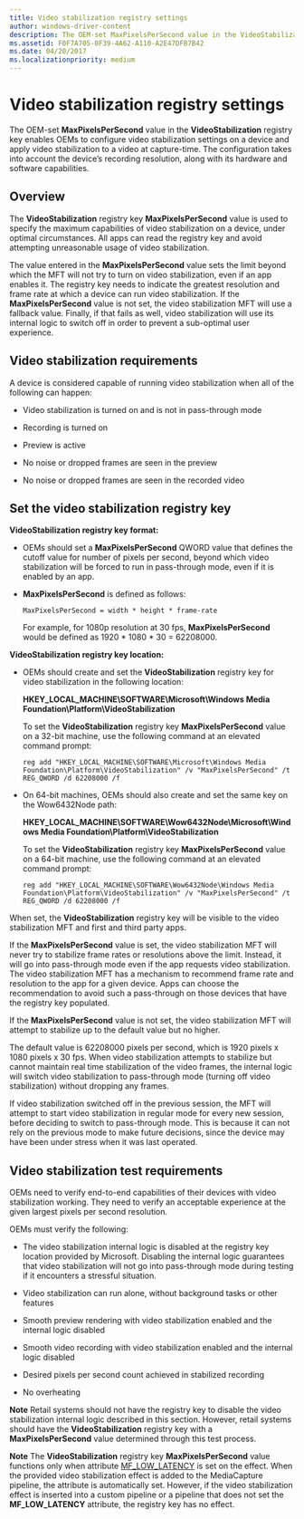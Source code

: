 ```yaml
---
title: Video stabilization registry settings
author: windows-driver-content
description: The OEM-set MaxPixelsPerSecond value in the VideoStabilization registry key enables OEMs to configure video stabilization settings on a device and apply video stabilization to a video at capture-time.
ms.assetid: F0F7A705-0F39-4A62-A110-A2E47DFB7B42
ms.date: 04/20/2017
ms.localizationpriority: medium
---
```


# Video stabilization registry settings


The OEM-set **MaxPixelsPerSecond** value in the **VideoStabilization** registry key enables OEMs to configure video stabilization settings on a device and apply video stabilization to a video at capture-time. The configuration takes into account the device’s recording resolution, along with its hardware and software capabilities.

## Overview


The **VideoStabilization** registry key **MaxPixelsPerSecond** value is used to specify the maximum capabilities of video stabilization on a device, under optimal circumstances. All apps can read the registry key and avoid attempting unreasonable usage of video stabilization.

The value entered in the **MaxPixelsPerSecond** value sets the limit beyond which the MFT will not try to turn on video stabilization, even if an app enables it. The registry key needs to indicate the greatest resolution and frame rate at which a device can run video stabilization. If the **MaxPixelsPerSecond** value is not set, the video stabilization MFT will use a fallback value. Finally, if that fails as well, video stabilization will use its internal logic to switch off in order to prevent a sub-optimal user experience.

## Video stabilization requirements


A device is considered capable of running video stabilization when all of the following can happen:

-   Video stabilization is turned on and is not in pass-through mode

-   Recording is turned on

-   Preview is active

-   No noise or dropped frames are seen in the preview

-   No noise or dropped frames are seen in the recorded video

## Set the video stabilization registry key


**VideoStabilization registry key format:**

-   OEMs should set a **MaxPixelsPerSecond** QWORD value that defines the cutoff value for number of pixels per second, beyond which video stabilization will be forced to run in pass-through mode, even if it is enabled by an app.

-   **MaxPixelsPerSecond** is defined as follows:

    `MaxPixelsPerSecond = width * height * frame-rate`

    For example, for 1080p resolution at 30 fps, **MaxPixelsPerSecond** would be defined as 1920 \* 1080 \* 30 = 62208000.

**VideoStabilization registry key location:**

-   OEMs should create and set the **VideoStabilization** registry key for video stabilization in the following location:

    **HKEY\_LOCAL\_MACHINE\\SOFTWARE\\Microsoft\\Windows Media Foundation\\Platform\\VideoStabilization**

    To set the **VideoStabilization** registry key **MaxPixelsPerSecond** value on a 32-bit machine, use the following command at an elevated command prompt:

    ```console
    reg add "HKEY_LOCAL_MACHINE\SOFTWARE\Microsoft\Windows Media Foundation\Platform\VideoStabilization" /v "MaxPixelsPerSecond" /t REG_QWORD /d 62208000 /f 
    ```

-   On 64-bit machines, OEMs should also create and set the same key on the Wow6432Node path:

    **HKEY\_LOCAL\_MACHINE\\SOFTWARE\\Wow6432Node\\Microsoft\\Windows Media Foundation\\Platform\\VideoStabilization**

    To set the **VideoStabilization** registry key **MaxPixelsPerSecond** value on a 64-bit machine, use the following command at an elevated command prompt:

    ```console
    reg add "HKEY_LOCAL_MACHINE\SOFTWARE\Wow6432Node\Windows Media Foundation\Platform\VideoStabilization" /v "MaxPixelsPerSecond" /t REG_QWORD /d 62208000 /f 
    ```

When set, the **VideoStabilization** registry key will be visible to the video stabilization MFT and first and third party apps.

If the **MaxPixelsPerSecond** value is set, the video stabilization MFT will never try to stabilize frame rates or resolutions above the limit. Instead, it will go into pass-through mode even if the app requests video stabilization. The video stabilization MFT has a mechanism to recommend frame rate and resolution to the app for a given device. Apps can choose the recommendation to avoid such a pass-through on those devices that have the registry key populated.

If the **MaxPixelsPerSecond** value is not set, the video stabilization MFT will attempt to stabilize up to the default value but no higher.

The default value is 62208000 pixels per second, which is 1920 pixels x 1080 pixels x 30 fps. When video stabilization attempts to stabilize but cannot maintain real time stabilization of the video frames, the internal logic will switch video stabilization to pass-through mode (turning off video stabilization) without dropping any frames.

If video stabilization switched off in the previous session, the MFT will attempt to start video stabilization in regular mode for every new session, before deciding to switch to pass-through mode. This is because it can not rely on the previous mode to make future decisions, since the device may have been under stress when it was last operated.

## Video stabilization test requirements


OEMs need to verify end-to-end capabilities of their devices with video stabilization working. They need to verify an acceptable experience at the given largest pixels per second resolution.

OEMs must verify the following:

-   The video stabilization internal logic is disabled at the registry key location provided by Microsoft. Disabling the internal logic guarantees that video stabilization will not go into pass-through mode during testing if it encounters a stressful situation.

-   Video stabilization can run alone, without background tasks or other features

-   Smooth preview rendering with video stabilization enabled and the internal logic disabled

-   Smooth video recording with video stabilization enabled and the internal logic disabled

-   Desired pixels per second count achieved in stabilized recording

-   No overheating

**Note** Retail systems should not have the registry key to disable the video stabilization internal logic described in this section. However, retail systems should have the **VideoStabilization** registry key with a **MaxPixelsPerSecond** value determined through this test process.


**Note** The **VideoStabilization** registry key **MaxPixelsPerSecond** value functions only when attribute [MF\_LOW\_LATENCY](https://msdn.microsoft.com/library/windows/desktop/hh162832) is set on the effect. When the provided video stabilization effect is added to the MediaCapture pipeline, the attribute is automatically set. However, if the video stabilization effect is inserted into a custom pipeline or a pipeline that does not set the **MF\_LOW\_LATENCY** attribute, the registry key has no effect.

